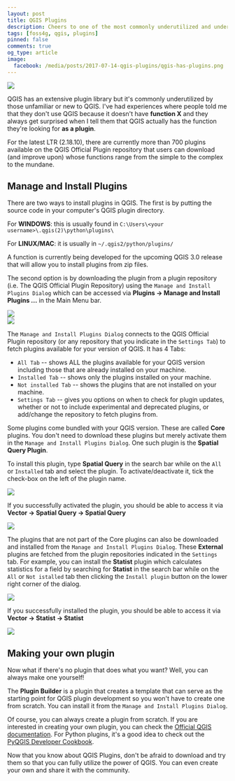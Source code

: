 ```yaml
---
layout: post
title: QGIS Plugins
description: Cheers to one of the most commonly underutilized and underappreciated part of QGIS.
tags: [foss4g, qgis, plugins]
pinned: false
comments: true
og_type: article
image:
  facebook: /media/posts/2017-07-14-qgis-plugins/qgis-has-plugins.png
---
```


<div class="col-md-12 img-container"><img class="img-fluid post-img img-shadow" src="{{ site.baseurl }}/media/posts/2017-07-14-qgis-plugins/qgis-has-plugins.png"></div>

QGIS has an extensive plugin library but it's commonly underutilized by those unfamiliar or new to QGIS. I've had experiences where people told me that they don't use QGIS because it doesn't have **function X** and they always get surprised when I tell them that QGIS actually has the function they're looking for **as a plugin**.

For the latest LTR (2.18.10), there are currently more than 700 plugins available on the QGIS Official Plugin repository that users can download (and improve upon) whose functions range from the simple to the complex to the mundane.


## Manage and Install Plugins
There are two ways to install plugins in QGIS. The first is by putting the source code in your computer's QGIS plugin directory.

For **WINDOWS**: this is usually found in ```C:\Users\<your username>\.qgis(2)\python\plugins\```

For **LINUX/MAC**: it is usually in ```~/.qgis2/python/plugins/```

A function is currently being developed for the upcoming QGIS 3.0 release that will allow you to install plugins from zip files.

The second option is by downloading the plugin from a plugin repository (i.e. The QGIS Official Plugin Repository) using the ```Manage and Install Plugins Dialog``` which can be accessed via **Plugins -> Manage and Install Plugins ...** in the Main Menu bar.

<div class="col-md-12 img-container"><img class="img-fluid post-img img-shadow" src="{{ site.baseurl }}/media/posts/2017-07-14-qgis-plugins/manage-and-install.png"></div>

<div class="col-md-12 img-container"><img class="img-fluid post-img img-shadow" src="{{ site.baseurl }}/media/posts/2017-07-14-qgis-plugins/properties.png"></div>

The ```Manage and Install Plugins Dialog``` connects to the QGIS Official Plugin repository (or any repository that you indicate in the ```Settings Tab```) to fetch plugins available for your version of QGIS. It has 4 Tabs:
* ```All Tab``` -- shows ALL the plugins available for your QGIS version including those that are already installed on your machine.
* ```Installed Tab``` -- shows only the plugins installed on your machine.
* ```Not installed Tab``` -- shows the plugins that are not installed on your machine.
* ```Settings Tab``` -- gives you options on when to check for plugin updates, whether or not to include experimental and deprecated plugins, or add/change the repository to fetch plugins from.

Some plugins come bundled with your QGIS version. These are called **Core** plugins. You don't need to download these plugins but merely activate them in the ```Manage and Install Plugins Dialog```. One such plugin is the **Spatial Query Plugin**.

To install this plugin, type **Spatial Query** in the search bar while on the ```All``` or ```Installed``` tab and select the plugin. To activate/deactivate it, tick the check-box on the left of the plugin name.

<div class="col-md-12 img-container"><img class="img-fluid post-img img-shadow" src="{{ site.baseurl }}/media/posts/2017-07-14-qgis-plugins/spatial-query.png"></div>

If you successfully activated the plugin, you should be able to access it via **Vector -> Spatial Query -> Spatial Query**

<div class="col-md-12 img-container"><img class="img-fluid post-img img-shadow" src="{{ site.baseurl }}/media/posts/2017-07-14-qgis-plugins/spatial-query-run.png"></div>

The plugins that are not part of the Core plugins can also be downloaded and installed from the ```Manage and Install Plugins Dialog```. These **External** plugins are fetched from the plugin repositories indicated in the ```Settings``` tab. For example, you can install the **Statist** plugin which calculates statistics for a field by searching for **Statist** in the search bar while on the ```All``` or ```Not istalled``` tab then clicking the ```Install plugin``` button on the lower right corner of the dialog.

<div class="col-md-12 img-container"><img class="img-fluid post-img img-shadow" src="{{ site.baseurl }}/media/posts/2017-07-14-qgis-plugins/statist.png"></div>

If you successfully installed the plugin, you should be able to access it via **Vector -> Statist -> Statist**

<div class="col-md-12 img-container"><img class="img-fluid post-img img-shadow" src="{{ site.baseurl }}/media/posts/2017-07-14-qgis-plugins/statist-run.png"></div>


## Making your own plugin
Now what if there's no plugin that does what you want? Well, you can always make one yourself!

The **Plugin Builder** is a plugin that creates a template that can serve as the starting point for QGIS plugin development so you won't have to create one from scratch. You can install it from the ```Manage and Install Plugins Dialog```.

Of course, you can always create a plugin from scratch. If you are interested in creating your own plugin, you can check the [Official QGIS documentation](http://docs.qgis.org/testing/en/docs/pyqgis_developer_cookbook/plugins.html). For Python plugins, it's a good idea to check out the [PyQGIS Developer Cookbook](http://docs.qgis.org/testing/en/docs/pyqgis_developer_cookbook/).


Now that you know about QGIS Plugins, don't be afraid to download and try them so that you can fully utilize the power of QGIS. You can even create your own and share it with the community.
